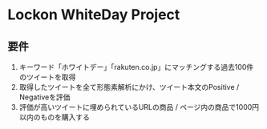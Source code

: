 # Lockon WhiteDay Project

## 要件

1. キーワード「ホワイトデー」「rakuten.co.jp」にマッチングする過去100件のツイートを取得
2. 取得したツイートを全て形態素解析にかけ、ツイート本文のPositive / Negativeを評価    
3. 評価が高いツイートに埋められているURLの商品 / ページ内の商品で1000円以内のものを購入する

